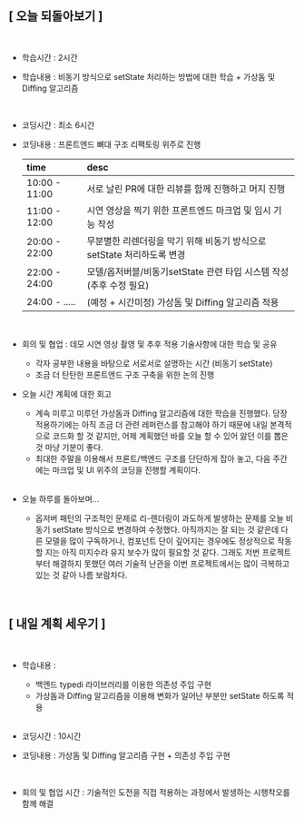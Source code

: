 ## [ 오늘 되돌아보기 ]

<br/>

- 학습시간 : 2시간
- 학습내용 : 비동기 방식으로 setState 처리하는 방법에 대한 학습 + 가상돔 및 Diffing 알고리즘

  <br/>

- 코딩시간 : 최소 6시간
- 코딩내용 : 프론트엔드 뼈대 구조 리팩토링 위주로 진행

  | time          | desc                                                                   |
  | :------------ | :--------------------------------------------------------------------- |
  | 10:00 - 11:00 | 서로 날린 PR에 대한 리뷰를 함께 진행하고 머지 진행                     |
  | 11:00 - 12:00 | 시연 영상을 찍기 위한 프론트엔드 마크업 및 임시 기능 작성              |
  | 20:00 - 22:00 | 무분별한 리렌더링을 막기 위해 비동기 방식으로 setState 처리하도록 변경 |
  | 22:00 - 24:00 | 모델/옵저버블/비동기setState 관련 타입 시스템 작성 (추후 수정 필요)    |
  | 24:00 - ..... | (예정 + 시간미정) 가상돔 및 Diffing 알고리즘 적용                      |

  <br/>

- 회의 및 협업 : 데모 시연 영상 촬영 및 추후 적용 기술사항에 대한 학습 및 공유

  - 각자 공부한 내용을 바탕으로 서로서로 설명하는 시간 (비동기 setState)
  - 조금 더 탄탄한 프론트엔드 구조 구축을 위한 논의 진행

- 오늘 시간 계획에 대한 회고

  - 계속 미루고 미루던 가상돔과 Diffing 알고리즘에 대한 학습을 진행했다. 당장 적용하기에는 아직 조금 더 관련 레퍼런스를 참고해야 하기 때문에 내일 본격적으로 코드화 할 것 같지만, 어제 계획했던 바를 오늘 할 수 있어 앓던 이를 뽑은것 마냥 기분이 좋다.
  - 최대한 주말을 이용해서 프론트/백엔드 구조를 단단하게 잡아 놓고, 다음 주간에는 마크업 및 UI 위주의 코딩을 진행할 계획이다.

  <br/>

- 오늘 하루를 돌아보며...

  - 옵저버 패턴의 구조적인 문제로 리-렌더링이 과도하게 발생하는 문제를 오늘 비동기 setState 방식으로 변경하여 수정했다. 아직까지는 잘 되는 것 같은데 다른 모델을 많이 구독하거나, 컴포넌트 단이 깊어지는 경우에도 정상적으로 작동할 지는 아직 미지수라 유지 보수가 많이 필요할 것 같다. 그래도 저번 프로젝트부터 해결하지 못했던 여러 기술적 난관을 이번 프로젝트에서는 많이 극복하고 있는 것 같아 나름 보람차다.

<br/>

## [ 내일 계획 세우기 ]

<br/>

- 학습내용 :

  - 백엔드 typedi 라이브러리를 이용한 의존성 주입 구현
  - 가상돔과 Diffing 알고리즘을 이용해 변화가 일어난 부분만 setState 하도록 적용

  <br/>

- 코딩시간 : 10시간
- 코딩내용 : 가상돔 및 Diffing 알고리즘 구현 + 의존성 주입 구현

    <br/>

- 회의 및 협업 시간 : 기술적인 도전을 직접 적용하는 과정에서 발생하는 시행착오를 함께 해결
